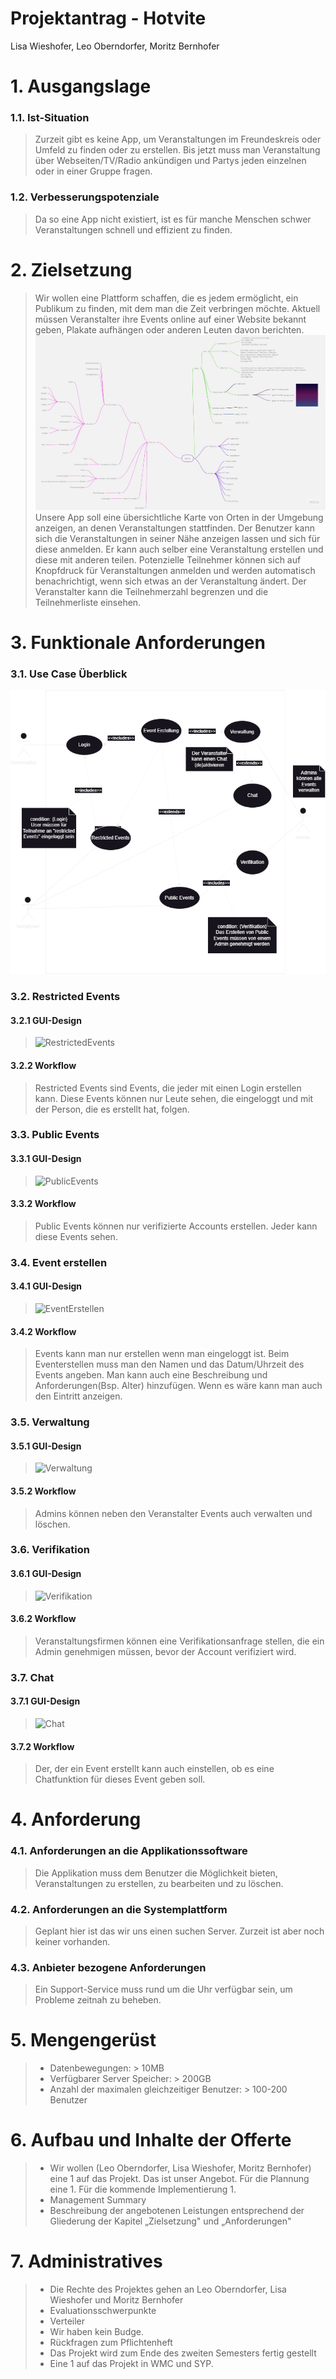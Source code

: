 # Projektantrag - Hotvite
Lisa Wieshofer, Leo Oberndorfer, Moritz Bernhofer

# 1. Ausgangslage

### 1.1. Ist-Situation
> Zurzeit gibt es keine App, um Veranstaltungen im Freundeskreis oder Umfeld zu finden oder zu erstellen. Bis jetzt muss man Veranstaltung über Webseiten/TV/Radio ankündigen und Partys jeden einzelnen oder in einer Gruppe fragen.

### 1.2. Verbesserungspotenziale
> Da so eine App nicht existiert, ist es für manche Menschen schwer Veranstaltungen schnell und effizient zu finden.


# 2. Zielsetzung
> Wir wollen eine Plattform schaffen, die es jedem ermöglicht, ein Publikum zu finden, mit dem man die Zeit verbringen möchte. Aktuell müssen Veranstalter ihre Events online auf einer Website bekannt geben, Plakate aufhängen oder anderen Leuten davon berichten.
![Mindmap](Mindmap.jpg)
> Unsere App soll eine übersichtliche Karte von Orten in der Umgebung anzeigen, an denen Veranstaltungen stattfinden. Der Benutzer kann sich die Veranstaltungen in seiner Nähe anzeigen lassen und sich für diese anmelden. Er kann auch selber eine Veranstaltung erstellen und diese mit anderen teilen. Potenzielle Teilnehmer können sich auf Knopfdruck für Veranstaltungen anmelden und werden automatisch benachrichtigt, wenn sich etwas an der Veranstaltung ändert. Der Veranstalter kann die Teilnehmerzahl begrenzen und die Teilnehmerliste einsehen.


# 3. Funktionale Anforderungen
### 3.1. Use Case Überblick
![UseCase](HotviteUCDiagramv2.drawio.png)

### 3.2. Restricted Events
#### 3.2.1 GUI-Design
> ![RestrictedEvents](.png)

#### 3.2.2 Workflow
> Restricted Events sind Events, die jeder mit einen Login erstellen kann. Diese Events können nur Leute sehen, die eingeloggt und mit der Person, die es erstellt hat, folgen.

### 3.3. Public Events
#### 3.3.1 GUI-Design
>![PublicEvents](.png)

#### 3.3.2 Workflow
> Public Events können nur verifizierte Accounts erstellen. Jeder kann diese Events sehen.

### 3.4. Event erstellen
#### 3.4.1 GUI-Design
> ![EventErstellen](.png)

#### 3.4.2 Workflow
> Events kann man nur erstellen wenn man eingeloggt ist. Beim Eventerstellen muss man den Namen und das Datum/Uhrzeit des Events angeben. Man kann auch eine Beschreibung und Anforderungen(Bsp. Alter) hinzufügen. Wenn es wäre kann man auch den Eintritt anzeigen.

### 3.5. Verwaltung
#### 3.5.1 GUI-Design
> ![Verwaltung](.png)

#### 3.5.2 Workflow
> Admins können neben den Veranstalter Events auch verwalten und löschen.

### 3.6. Verifikation
#### 3.6.1 GUI-Design
> ![Verifikation](.png)

#### 3.6.2 Workflow
> Veranstaltungsfirmen können eine Verifikationsanfrage stellen, die ein Admin genehmigen müssen, bevor der Account verifiziert wird. 

### 3.7. Chat
#### 3.7.1 GUI-Design
> ![Chat](.png)

#### 3.7.2 Workflow
> Der, der ein Event erstellt kann auch einstellen, ob es eine Chatfunktion für dieses Event geben soll.


# 4. Anforderung
### 4.1. Anforderungen an die Applikationssoftware
> Die Applikation muss dem Benutzer die Möglichkeit bieten, Veranstaltungen zu erstellen, zu bearbeiten und zu löschen.

### 4.2. Anforderungen an die Systemplattform
> Geplant hier ist das wir uns einen suchen Server. Zurzeit ist aber noch keiner vorhanden.

### 4.3. Anbieter bezogene Anforderungen
> Ein Support-Service muss rund um die Uhr verfügbar sein, um Probleme zeitnah zu beheben.


# 5. Mengengerüst
> - Datenbewegungen: > 10MB 
> - Verfügbarer Server Speicher: > 200GB 
> - Anzahl der maximalen gleichzeitiger Benutzer: > 100-200 Benutzer 


# 6. Aufbau und Inhalte der Offerte
> - Wir wollen (Leo Oberndorfer, Lisa Wieshofer, Moritz Bernhofer) eine 1 auf das Projekt. Das ist unser Angebot. Für die Plannung eine 1. Für die kommende Implementierung 1.
> - Management Summary
> - Beschreibung der angebotenen Leistungen entsprechend der Gliederung der Kapitel „Zielsetzung" und „Anforderungen"


# 7. Administratives
> - Die Rechte des Projektes gehen an Leo Oberndorfer, Lisa Wieshofer und Moritz Bernhofer
> - Evaluationsschwerpunkte
> - Verteiler
> - Wir haben kein Budge.
> - Rückfragen zum Pflichtenheft
> - Das Projekt wird zum Ende des zweiten Semesters fertig gestellt
> - Eine 1 auf das Projekt in WMC und SYP.
